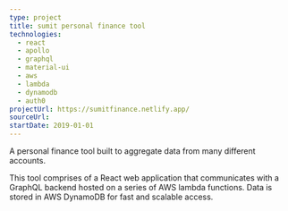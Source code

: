```yaml
---
type: project
title: sumit personal finance tool
technologies:
  - react
  - apollo
  - graphql
  - material-ui
  - aws
  - lambda
  - dynamodb
  - auth0
projectUrl: https://sumitfinance.netlify.app/
sourceUrl:
startDate: 2019-01-01
---
```


A personal finance tool built to aggregate data from many different accounts.

This tool comprises of a React web application that communicates with a GraphQL backend hosted on a series of AWS lambda functions. Data is stored in AWS DynamoDB for fast and scalable access.
